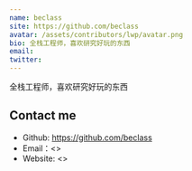 ```yaml
---
name: beclass
site: https://github.com/beclass
avatar: /assets/contributors/lwp/avatar.png
bio: 全栈工程师，喜欢研究好玩的东西
email: 
twitter: 
---
```


全栈工程师，喜欢研究好玩的东西

## Contact me

- Github: <https://github.com/beclass>
- Email：<>
- Website: <>
